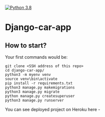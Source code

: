 [![Python 3.8](https://img.shields.io/badge/python-3.8-blue.svg)](https://www.python.org/downloads/release/python-382/)

# Django-car-app

## How to start?
Your first commands would be:
```
git clone <SSH address of this repo>
cd django-car-app/
python3 -m myenv venv
source venv\bin\activate
pip install -r requirements.txt
python3 manage.py makemigrations
python3 manage.py migrate
python manage.py createsuperuser
python3 manage.py runserver
```
You can see deployed project on Heroku here - 